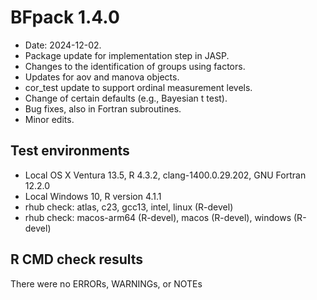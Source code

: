 # BFpack 1.4.0

* Date: 2024-12-02.
* Package update for implementation step in JASP.
* Changes to the identification of groups using factors.
* Updates for aov and manova objects.
* cor_test update to support ordinal measurement levels.
* Change of certain defaults (e.g., Bayesian t test).
* Bug fixes, also in Fortran subroutines.
* Minor edits.

## Test environments
* Local OS X Ventura 13.5, R 4.3.2, clang-1400.0.29.202, GNU Fortran 12.2.0
* Local Windows 10, R version 4.1.1
* rhub check: atlas, c23, gcc13, intel, linux (R-devel)
* rhub check: macos-arm64 (R-devel), macos (R-devel), windows (R-devel)

## R CMD check results
There were no ERRORs, WARNINGs, or NOTEs

